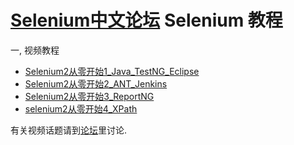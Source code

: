 [Selenium中文论坛](http://seleniumcn.cn) Selenium 教程
=============================================




一, 视频教程
* [Selenium2从零开始1_Java_TestNG_Eclipse](http://v.youku.com/v_show/id_XNTg0Njg4NDY0.html)
* [Selenium2从零开始2_ANT_Jenkins](http://v.youku.com/v_show/id_XNTg1MTIyMTg0.html)
* [Selenium2从零开始3_ReportNG](http://v.youku.com/v_show/id_XNTg3OTgzMzg0.html)
* [selenium2从零开始4_XPath](http://v.youku.com/v_show/id_XNTg5ODAwMTI4.html)

有关视频话题请到[论坛](http://seleniumcn.cn)里讨论.

